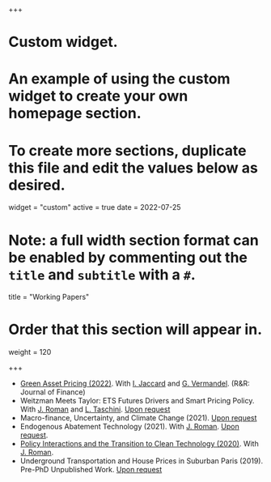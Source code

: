 +++
# Custom widget.
# An example of using the custom widget to create your own homepage section.
# To create more sections, duplicate this file and edit the values below as desired.
widget = "custom"
active = true
date = 2022-07-25

# Note: a full width section format can be enabled by commenting out the `title` and `subtitle` with a `#`.
title = "Working Papers"


# Order that this section will appear in.
weight = 120

+++
- [Green Asset Pricing (2022)](files/Green_asset_pricing_vJuly2022.pdf). With [I. Jaccard](https://sites.google.com/site/ivanjaccard/home) and [G. Vermandel](https://vermandel.fr/the-author/). (R&R: Journal of Finance)
-  Weitzman Meets Taylor: ETS Futures Drivers and Smart Pricing Policy. With [J. Roman](https://jossroman.com/) and [L. Taschini](https://www.lse.ac.uk/granthaminstitute/profile/luca-taschini/). [Upon request](mailto:g.benmir@lse.ac.uk)
- Macro-finance, Uncertainty, and Climate Change (2021). [Upon request](mailto:g.benmir@lse.ac.uk)
- Endogenous Abatement Technology (2021). With [J. Roman](https://jossroman.com/). [Upon request](mailto:g.benmir@lse.ac.uk).
- [Policy Interactions and the Transition to Clean Technology (2020)](files/Policy_Interaction_vJuly2022.pdf). With [J. Roman](https://jossroman.com/).
- Underground Transportation and House Prices in Suburban Paris (2019). Pre-PhD Unpublished Work. [Upon request](mailto:g.benmir@lse.ac.uk)